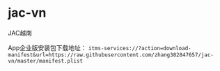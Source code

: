 # jac-vn
JAC越南


App企业版安装包下载地址：
`itms-services://?action=download-manifest&url=https://raw.githubusercontent.com/zhang382847657/jac-vn/master/manifest.plist`
